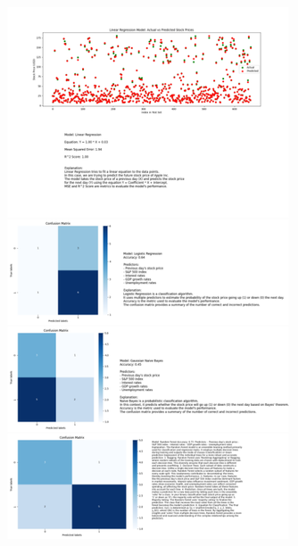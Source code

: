 ![alt text](linear_regression_summary_with_explanation.png)
![alt text](logistic_regression_summary_with_explanation.png)
![alt text](naive_bayes_summary_with_explanation.png)
![alt text](random_forest_summary_with_explanation.png)
